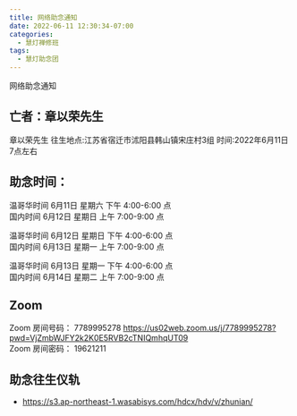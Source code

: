 ```yaml
---
title: 网络助念通知
date: 2022-06-11 12:30:34-07:00
categories:
  - 慧灯禅修班
tags:
  - 慧灯助念团
---
```

网络助念通知

## 亡者：章以荣先生

章以荣先生 
往生地点:江苏省宿迁市沭阳县韩山镇宋庄村3组
时间:2022年6月11日7点左右

## 助念时间：  

温哥华时间 6月11日 星期六 下午 4:00-6:00 点  
国内时间 6月12日 星期日 上午 7:00-9:00 点  

温哥华时间 6月12日 星期日 下午 4:00-6:00 点  
国内时间 6月13日 星期一 上午 7:00-9:00 点

温哥华时间 6月13日 星期一 下午 4:00-6:00 点  
国内时间 6月14日 星期二 上午 7:00-9:00 点


## Zoom

Zoom 房间号码： 7789995278 <https://us02web.zoom.us/j/7789995278?pwd=VjZmbWJFY2k2K0E5RVB2cTNIQmhqUT09>  
Zoom 房间密码： 19621211

## 助念往生仪轨

- <https://s3.ap-northeast-1.wasabisys.com/hdcx/hdv/v/zhunian/>